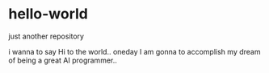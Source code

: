 # hello-world
just another repository

i wanna to say Hi to the world..
oneday I am gonna to accomplish my dream of being a great AI programmer..
